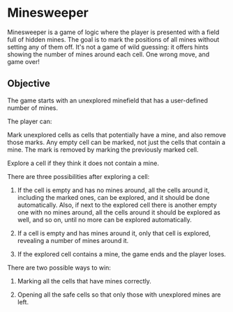 # Minesweeper

Minesweeper is a game of logic where the player is presented with a field full of hidden mines. The goal is to mark the positions of all mines without setting any of them off. It's not a game of wild guessing: it offers hints showing the number of mines around each cell. One wrong move, and game over!

## Objective

The game starts with an unexplored minefield that has a user-defined number of mines.

The player can:

Mark unexplored cells as cells that potentially have a mine, and also remove those marks. Any empty cell can be marked, not just the cells that contain a mine. The mark is removed by marking the previously marked cell.

Explore a cell if they think it does not contain a mine.

There are three possibilities after exploring a cell:

1. If the cell is empty and has no mines around, all the cells around it, including the marked ones, can be explored, and it should be done automatically. Also, if next to the explored cell there is another empty one with no mines around, all the cells around it should be explored as well, and so on, until no more can be explored automatically.

2. If a cell is empty and has mines around it, only that cell is explored, revealing a number of mines around it.

3. If the explored cell contains a mine, the game ends and the player loses.

There are two possible ways to win:

1. Marking all the cells that have mines correctly.

2. Opening all the safe cells so that only those with unexplored mines are left.
